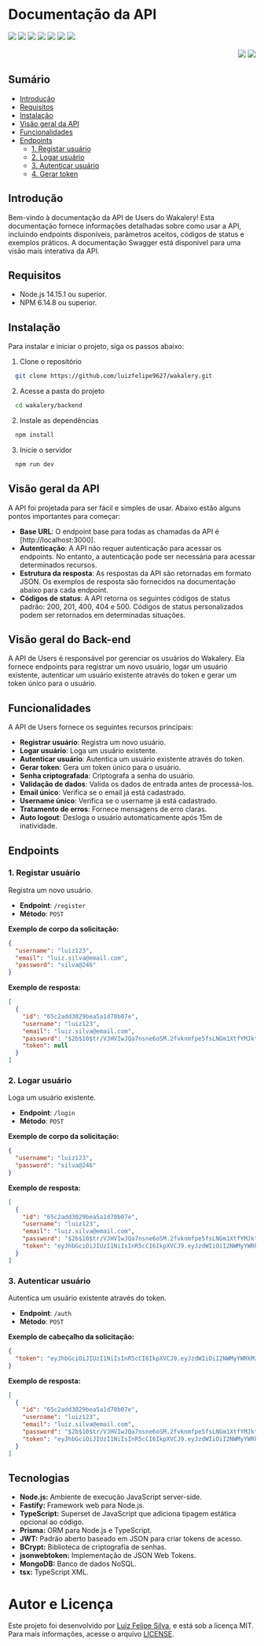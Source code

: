 # Documentação da API

<div display="flex">
  <img src="https://img.shields.io/static/v1?label=Node&message=20.10.0&color=green&style=for-the-badge&logo=node.js"/> 
  <img src="https://img.shields.io/static/v1?label=bcrypt&message=5.1.1&color=orange&style=for-the-badge"/>
  <img src="https://img.shields.io/static/v1?label=fastify&message=4.25.2&color=4169E1&style=for-the-badge"/>
  <img src="https://img.shields.io/static/v1?label=jsonwebtoken&message=9.0.2&color=black&style=for-the-badge"/>
  <img src="https://img.shields.io/static/v1?label=prisma&message=5.8.1&color=006400&style=for-the-badge"/>
  <img src="https://img.shields.io/static/v1?label=tsx&message=4.7.0&color=5A4FCF&style=for-the-badge"/>
  <img src="https://img.shields.io/static/v1?label=typescript&message=5.3.3&color=3178C6&style=for-the-badge"/>
</div>

<br>

<div align="right">
  <img src="https://img.shields.io/static/v1?label=Author&message=Luiz%20Felipe%20Silva&color=blue&style=for-the-badge"/>
  <img src="https://img.shields.io/static/v1?label=License&message=MIT&color=blueviolet&style=for-the-badge"/>
</div>

## Sumário

- [Introdução](#introdução)
- [Requisitos](#requisitos)
- [Instalação](#instalação)
- [Visão geral da API](#visão-geral-da-api)
- [Funcionalidades](#funcionalidades)
- [Endpoints](#endpoints)
  - [1. Registar usuário](#1-registar-usuário)
  - [2. Logar usuário](#2-logar-usuário)
  - [3. Autenticar usuário](#3-autenticar-usuário)
  - [4. Gerar token](#4-gerar-token)

## Introdução

Bem-vindo à documentação da API de Users do Wakalery! Esta documentação fornece informações detalhadas sobre como usar a API, incluindo endpoints disponíveis, parâmetros aceitos, códigos de status e exemplos práticos. A documentação Swagger está disponível para uma visão mais interativa da API.

## Requisitos

- Node.js 14.15.1 ou superior.
- NPM 6.14.8 ou superior.

## Instalação

Para instalar e iniciar o projeto, siga os passos abaixo:

1. Clone o repositório

```bash
  git clone https://github.com/luizfelipe9627/wakalery.git
```

2. Acesse a pasta do projeto

```bash
  cd wakalery/backend
```

2. Instale as dependências

```bash
  npm install
```

3. Inicie o servidor

```bash
  npm run dev
```

## Visão geral da API

A API foi projetada para ser fácil e simples de usar. Abaixo estão alguns pontos importantes para começar:

- **Base URL**: O endpoint base para todas as chamadas da API é [http://localhost:3000].
- **Autenticação**: A API não requer autenticação para acessar os endpoints. No entanto, a autenticação pode ser necessária para acessar determinados recursos.
- **Estrutura da resposta**: As respostas da API são retornadas em formato JSON. Os exemplos de resposta são fornecidos na documentação abaixo para cada endpoint.
- **Códigos de status**: A API retorna os seguintes códigos de status padrão: 200, 201, 400, 404 e 500. Códigos de status personalizados podem ser retornados em determinadas situações.

## Visão geral do Back-end

A API de Users é responsável por gerenciar os usuários do Wakalery. Ela fornece endpoints para registrar um novo usuário, logar um usuário existente, autenticar um usuário existente através do token e gerar um token único para o usuário.

## Funcionalidades

A API de Users fornece os seguintes recursos principais:

- **Registrar usuário**: Registra um novo usuário.
- **Logar usuário**: Loga um usuário existente.
- **Autenticar usuário**: Autentica um usuário existente através do token.
- **Gerar token**: Gera um token único para o usuário.
- **Senha criptografada**: Criptografa a senha do usuário.
- **Validação de dados**: Valida os dados de entrada antes de processá-los.
- **Email único**: Verifica se o email já está cadastrado.
- **Username único**: Verifica se o username já está cadastrado.
- **Tratamento de erros**: Fornece mensagens de erro claras.
- **Auto logout**: Desloga o usuário automaticamente após 15m de inatividade.

## Endpoints

### 1. Registar usuário

Registra um novo usuário.

- **Endpoint**: `/register`
- **Método**: `POST`

**Exemplo de corpo da solicitação:**

```json
{
  "username": "luiz123",
  "email": "luiz.silva@email.com",
  "password": "silva@246"
}
```

**Exemplo de resposta:**

```json
[
  {
    "id": "65c2add3029bea5a1d70b07e",
    "username": "luiz123",
    "email": "luiz.silva@email.com",
    "password": "$2b$10$tr/VJHVIwJQa7nsne6oSM.2fvknmfpe5fsLNGm1XtfYMJktYk3jea",
    "token": null
  }
]
```

### 2. Logar usuário

Loga um usuário existente.

- **Endpoint**: `/login`
- **Método**: `POST`

**Exemplo de corpo da solicitação:**

```json
{
  "username": "luiz123",
  "password": "silva@246"
}
```

**Exemplo de resposta:**

```json
[
  {
    "id": "65c2add3029bea5a1d70b07e",
    "username": "luiz123",
    "email": "luiz.silva@email.com",
    "password": "$2b$10$tr/VJHVIwJQa7nsne6oSM.2fvknmfpe5fsLNGm1XtfYMJktYk3jea",
    "token": "eyJhbGciOiJIUzI1NiIsInR5cCI6IkpXVCJ9.eyJzdWIiOiI2NWMyYWRkMzAyOWJlYTVhMWQ3MGIwN2UiLCJpYXQiOjE3MDcyNTczMzMsImV4cCI6MTcwNzI1ODIzM30.K3DALdVpxMX1oXABnTON1jBmKrjBAf1O58pe9wp9-cM"
  }
]
```

### 3. Autenticar usuário

Autentica um usuário existente através do token.

- **Endpoint**: `/auth`
- **Método**: `POST`

**Exemplo de cabeçalho da solicitação:**

```json
{
  "token": "eyJhbGciOiJIUzI1NiIsInR5cCI6IkpXVCJ9.eyJzdWIiOiI2NWMyYWRkMzAyOWJlYTVhMWQ3MGIwN2UiLCJpYXQiOjE3MDcyNTczMzMsImV4cCI6MTcwNzI1ODIzM30.K3DALdVpxMX1oXABnTON1jBmKrjBAf1O58pe9wp9-cM"
}
```

**Exemplo de resposta:**

```json
[
  {
    "id": "65c2add3029bea5a1d70b07e",
    "username": "luiz123",
    "email": "luiz.silva@email.com",
    "password": "$2b$10$tr/VJHVIwJQa7nsne6oSM.2fvknmfpe5fsLNGm1XtfYMJktYk3jea",
    "token": "eyJhbGciOiJIUzI1NiIsInR5cCI6IkpXVCJ9.eyJzdWIiOiI2NWMyYWRkMzAyOWJlYTVhMWQ3MGIwN2UiLCJpYXQiOjE3MDcyNTczMzMsImV4cCI6MTcwNzI1ODIzM30.K3DALdVpxMX1oXABnTON1jBmKrjBAf1O58pe9wp9-cM"
  }
]
```

## Tecnologias

- **Node.js:** Ambiente de execução JavaScript server-side.
- **Fastify:** Framework web para Node.js.
- **TypeScript:** Superset de JavaScript que adiciona tipagem estática opcional ao código.
- **Prisma:** ORM para Node.js e TypeScript.
- **JWT:** Padrão aberto baseado em JSON para criar tokens de acesso.
- **BCrypt:** Biblioteca de criptografia de senhas.
- **jsonwebtoken:** Implementação de JSON Web Tokens.
- **MongoDB:** Banco de dados NoSQL.
- **tsx:** TypeScript XML.

# Autor e Licença

Este projeto foi desenvolvido por [Luiz Felipe Silva](https://github.com/luizfelipe9627), e está sob a licença MIT. Para mais informações, acesse o arquivo [LICENSE](./LICENSE).
